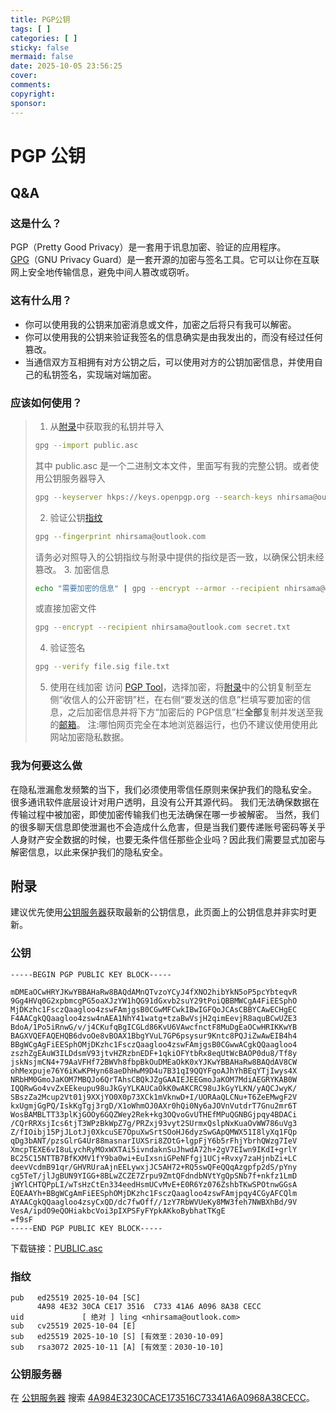 ```yaml
---
title: PGP公钥
tags: [ ]
categories: [ ]
sticky: false
mermaid: false
date: 2025-10-05 23:56:25
cover:
comments:
copyright:
sponsor:
---
```


# PGP 公钥

## Q&A

### 这是什么？

PGP（Pretty Good Privacy）是一套用于讯息加密、验证的应用程序。  
[GPG](https://gnupg.org/)（GNU Privacy Guard）是一套开源的加密与签名工具。它可以让你在互联网上安全地传输信息，避免中间人篡改或窃听。

### 这有什么用？

- 你可以使用我的公钥来加密消息或文件，加密之后将只有我可以解密。
- 你可以使用我的公钥来验证我签名的信息确实是由我发出的，而没有经过任何篡改。
- 当通信双方互相拥有对方公钥之后，可以使用对方的公钥加密信息，并使用自己的私钥签名，实现端对端加密。

### 应该如何使用？

> 1. 从[附录](https://blog.nhir.top/2025/10/05/GPG%E5%85%AC%E9%92%A5/#%E9%99%84%E5%BD%95)中获取我的私钥并导入
> ```bash 
> gpg --import public.asc
> ```
> 其中 public.asc 是一个二进制文本文件，里面写有我的完整公钥。或者使用公钥服务器导入
> ```bash
> gpg --keyserver hkps://keys.openpgp.org --search-keys nhirsama@outlook.com
> ```
> 2. 验证公钥[指纹](https://blog.nhir.top/2025/10/05/GPG%E5%85%AC%E9%92%A5/#%E6%8C%87%E7%BA%B9)
> ```bash
> gpg --fingerprint nhirsama@outlook.com
> ```
> 请务必对照导入的公钥指纹与附录中提供的指纹是否一致，以确保公钥未经篡改。
> 3. 加密信息
> ```bash
> echo "需要加密的信息" | gpg --encrypt --armor --recipient nhirsama@outlook.com
> ```
> 或直接加密文件
> ```bash
> gpg --encrypt --recipient nhirsama@outlook.com secret.txt
> ```
> 4. 验证签名
> ```bash
> gpg --verify file.sig file.txt
> ```
> 5. 使用在线加密
> 访问 [PGP Tool](https://pgpcn.github.io/pgp/simple.html)，选择加密，将[附录](https://blog.nhir.top/2025/10/05/GPG%E5%85%AC%E9%92%A5/#%E9%99%84%E5%BD%95)中的公钥复制至左侧“收信人的公开密钥”栏，在右侧“要发送的信息”栏填写要加密的信息，之后加密信息并将下方“加密后的 PGP信息”栏**全部**复制并发送至我的[邮箱](mailto:nhirsama@outlook.com)。
> 注:哪怕网页完全在本地浏览器运行，也仍不建议使用使用此网站加密隐私数据。

### 我为何要这么做

在隐私泄漏愈发频繁的当下，我们必须使用零信任原则来保护我们的隐私安全。 很多通讯软件底层设计对用户透明，且没有公开其源代码。 我们无法确保数据在传输过程中被加密，即使加密传输我们也无法确保在哪一步被解密。 当然，我们的很多聊天信息即使泄漏也不会造成什么危害，但是当我们要传递账号密码等关乎人身财产安全数据的时候，也要无条件信任那些企业吗？因此我们需要显式加密与解密信息，以此来保护我们的隐私安全。

## 附录

建议优先使用[公钥服务器](https://keys.openpgp.org)获取最新的公钥信息，此页面上的公钥信息并非实时更新。

### 公钥

```asc
-----BEGIN PGP PUBLIC KEY BLOCK-----

mDMEaOCwHRYJKwYBBAHaRw8BAQdAMnQTvzoYCyJ4fXNO2hibYkN5oP5pcYbteqvR
9Gg4HVq0G2xpbmcgPG5oaXJzYW1hQG91dGxvb2suY29tPoiQBBMWCgA4FiEESphO
MjDKzhc1FsczQaagloo4zswFAmjgsB0CGwMFCwkIBwIGFQoJCAsCBBYCAwECHgEC
F4AACgkQQaagloo4zsw4nAEA1NhY41watg+tzaBwVsjH2qimEevjR8aquBCwUZE3
BdoA/1Po5iRnwG/v/j4CKufqBgICGLd86KvU6VAwcfnctF8MuDgEaOCwHRIKKwYB
BAGXVQEFAQEHQB6dvoOe8vBOAX1BbgYVuL7GP6psysur9Kntc8PQJiZwAwEIB4h4
BBgWCgAgFiEESphOMjDKzhc1FsczQaagloo4zswFAmjgsB0CGwwACgkQQaagloo4
zszhZgEAuW3ILDdsmV93jtvHZRzbnEDF+1qkiOFYtbRx8eqUtWcBAOP0du8/Tf8y
jskNsjmCN4+79AaVFHf72BWVh8fbpBkOuDMEaOkK0xYJKwYBBAHaRw8BAQdAV8CW
ohMexpuje76Y6iKwKPHyn68aeDhHwM9D4u7B31qI9QQYFgoAJhYhBEqYTjIwys4X
NRbHM0GmoJaKOM7MBQJo6QrTAhsCBQkJZgGAAIEJEEGmoJaKOM7MdiAEGRYKAB0W
IQQRwGo4vvZxEEkeupu98uJkGyYLKAUCaOkK0wAKCRC98uJkGyYLKN/yAQCJwyK/
SBszZa2Mcup2Vt01j9XXjYO0X0p73XCk1mVknwD+I/UORAaQLCNu+T6ZeEMwgF2V
kxUgmjGgPQ/IskKgTgj3rgD/X1oWhmOJ0AXr0hQi0Ny6aJOVnVutdrT7Gnu2mr6T
WosBAMBLTT33plKjGOOy6GQZWey2Rek+kg3OQvoGvUTHEfMPuQGNBGjpqy4BDACi
/CQrRRXsjIcs6tjT3WPzBkWpZ7g/PRZxj93vyt2SUrmxQslpNxKuaOvWW786uVg3
Z/fIOibj15PjJLotJj0XkcuSE7OpuXwSrtSOoHJ6dyzSwGApQMWX51I8lyXq1FQp
qDg3bANT/pzsGlrG4Ur88masnarIUXSri8ZOtG+lgpFjY6b5rFhjYbrhQWzg7IeV
XmcpTEXE6vI8uLychRyMOxWXTAi5ivndaknSuJhwdA72h+2gV7EIwn9IKdI+grlY
BC25C15NTTB7BfKXMV1fY9ba0wi+EuIxsniGPeNFfgj1UCj+Rvxy7zaHjnbZi+LC
deevVcdmB91qr/GHVRUraAjnEELywxjJC5AH72+RQ5swQFeQQqAzgpfp2dS/pYny
cg5TeT/jlJgBUN9YIGG+8BLwZCZE7Zrpu9ZmtQFdndbNVtYgQpSNb7f+nkfz1LmD
jWYlCHTQPpLI/wTsHzCtEn334eedHsmUCvMvE+E0R6Yz076ZshbTKwSPOtnwGGsA
EQEAAYh+BBgWCgAmFiEESphOMjDKzhc1FsczQaagloo4zswFAmjpqy4CGyAFCQlm
AYAACgkQQaagloo4zsyCxQD/dc7fwOff//1zY7RbWVUeKy8MW3feh7NWBXhBd/9V
VesA/ipdO9eQOHiakbcVoi3pIXPSFyFYpkAKkoBybhatTKgE
=f9sF
-----END PGP PUBLIC KEY BLOCK-----
```

下载链接：[PUBLIC.asc](https://keys.openpgp.org/vks/v1/by-fingerprint/4A984E3230CACE173516C73341A6A0968A38CECC)

### 指纹

```fingerprint
pub   ed25519 2025-10-04 [SC]
      4A98 4E32 30CA CE17 3516  C733 41A6 A096 8A38 CECC
uid             [ 绝对 ] ling <nhirsama@outlook.com>
sub   cv25519 2025-10-04 [E]
sub   ed25519 2025-10-10 [S] [有效至：2030-10-09]
sub   rsa3072 2025-10-11 [A] [有效至：2030-10-10]
```

### 公钥服务器

在 [公钥服务器](https://keys.openpgp.org)
搜索 [4A984E3230CACE173516C73341A6A0968A38CECC](https://keys.openpgp.org/search?q=4A984E3230CACE173516C73341A6A0968A38CECC)。